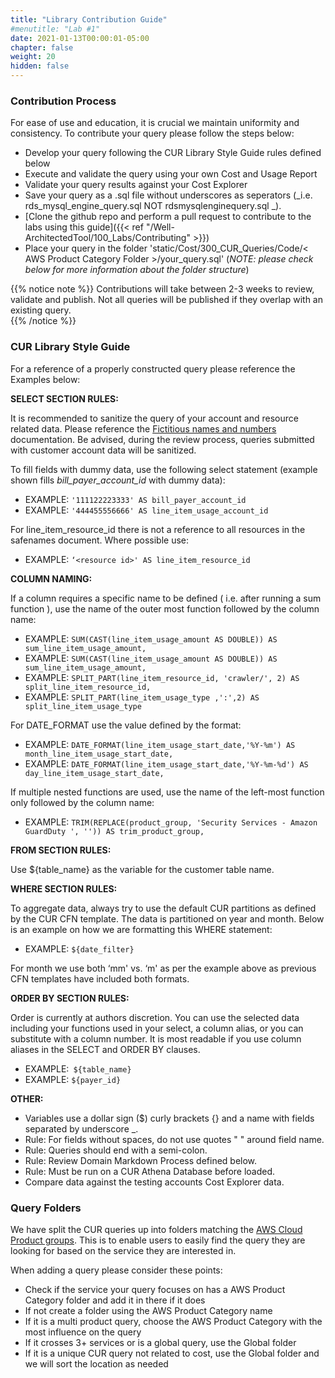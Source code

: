 ```yaml
---
title: "Library Contribution Guide"
#menutitle: "Lab #1"
date: 2021-01-13T00:00:01-05:00
chapter: false
weight: 20
hidden: false
---
```


### Contribution Process

For ease of use and education, it is crucial we maintain uniformity and consistency.  To contribute your query please follow the steps below:

- Develop your query following the CUR Library Style Guide rules defined below
- Execute and validate the query using your own Cost and Usage Report
- Validate your query results against your Cost Explorer
- Save your query as a .sql file without underscores as seperators (_i.e. rds_mysql_engine_query.sql NOT rdsmysqlenginequery.sql _).
- [Clone the github repo and perform a pull request to contribute to the labs using this guide]({{< ref "/Well-ArchitectedTool/100_Labs/Contributing" >}})
- Place your query in the folder 'static/Cost/300_CUR_Queries/Code/< AWS Product Category Folder >/your_query.sql' (_NOTE: please check below for more information about the folder structure_)

{{% notice note %}}
Contributions will take between 2-3 weeks to review, validate and publish. Not all queries will be published if they overlap with an existing query.  
{{% /notice %}}

### CUR Library Style Guide
For a reference of a properly constructed query please reference the Examples below:

**SELECT SECTION RULES:**

It is recommended to sanitize the query of your account and resource related data.  Please reference the [Fictitious names and numbers](https://alpha-docs-aws.amazon.com/awsstyleguide/latest/styleguide/safenames.html) documentation. Be advised, during the review process, queries submitted with customer account data will be sanitized.

To fill fields with dummy data, use the following select statement (example shown fills *bill_payer_account_id* with dummy data):
- EXAMPLE: `'111122223333' AS bill_payer_account_id`
- EXAMPLE: `'444455556666' AS line_item_usage_account_id`

For line_item_resource_id there is not a reference to all resources in the safenames document.  Where possible use:
- EXAMPLE: `‘<resource id>' AS line_item_resource_id`

**COLUMN NAMING:**

If a column requires a specific name to be defined ( i.e. after running a sum function ), use the name of the outer most function followed by the column name:
- EXAMPLE: `SUM(CAST(line_item_usage_amount AS DOUBLE)) AS sum_line_item_usage_amount,`
- EXAMPLE: `SUM(CAST(line_item_usage_amount AS DOUBLE)) AS sum_line_item_usage_amount,`
- EXAMPLE: `SPLIT_PART(line_item_resource_id, 'crawler/', 2) AS split_line_item_resource_id,`
- EXAMPLE: `SPLIT_PART(line_item_usage_type ,':',2) AS split_line_item_usage_type`

For DATE_FORMAT use the value defined by the format:
- EXAMPLE: `DATE_FORMAT(line_item_usage_start_date,'%Y-%m') AS month_line_item_usage_start_date,`
- EXAMPLE: `DATE_FORMAT(line_item_usage_start_date,'%Y-%m-%d') AS day_line_item_usage_start_date,`

If multiple nested functions are used, use the name of the left-most function only followed by the column name:
- EXAMPLE: `TRIM(REPLACE(product_group, 'Security Services - Amazon GuardDuty ', '')) AS trim_product_group,`

**FROM SECTION RULES:**

Use ${table_name} as the variable for the customer table name.

**WHERE SECTION RULES:**

To aggregate data, always try to use the default CUR partitions as defined by the CUR CFN template.  The data is partitioned on year and month.  Below is an example on how we are formatting this WHERE statement:
- EXAMPLE: `${date_filter}`

For month we use both ‘mm' vs. ‘m' as per the example above as previous CFN templates have included both formats.

**ORDER BY SECTION RULES:**

Order is currently at authors discretion. You can use the selected data including your functions used in your select, a column alias, or you can substitute with a column number.  It is most readable if you use column aliases in the SELECT and ORDER BY clauses.

- EXAMPLE:` ${table_name}`
- EXAMPLE: `${payer_id}`

**OTHER:**

- Variables use a dollar sign ($) curly brackets {} and a name with fields separated by underscore _.
- Rule: For fields without spaces, do not use quotes " " around field name.
- Rule: Queries should end with a semi-colon.
- Rule: Review Domain Markdown Process defined below.
- Rule: Must be run on a CUR Athena Database before loaded.  
- Compare data against the testing accounts Cost Explorer data.

### Query Folders
We have split the CUR queries up into folders matching the [AWS Cloud Product groups](https://aws.amazon.com/products/). This is to enable users to easily find the query they are looking for based on the service they are interested in. 

When adding a query please consider these points:
- Check if the service your query focuses on has a AWS Product Category folder and add it in there if it does
- If not create a folder using the AWS Product Category name 
- If it is a multi product query, choose the AWS Product Category with the most influence on the query
- If it crosses 3+ services or is a global query, use the Global folder
- If it is a unique CUR query not related to cost, use the Global folder and we will sort the location as needed
